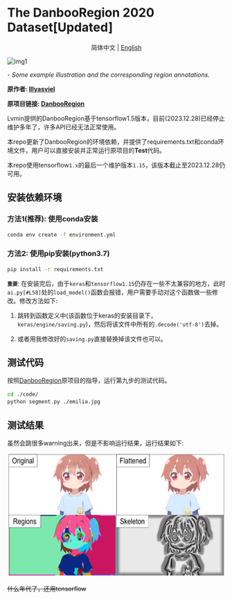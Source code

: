 # The DanbooRegion 2020 Dataset[Updated]

<div align="center">

简体中文  |  [English](https://github.com/zhenglinpan/DanbooRegion/blob/master/README_EN.md)

</div>

![img1](https://lllyasviel.github.io/DanbooRegion/page_imgs/ex.jpg)

*- Some example illustration and the corresponding region annotations.*

**原作者: [lllyasviel](https://github.com/lllyasviel)**

**原项目链接: [DanbooRegion](https://github.com/lllyasviel/DanbooRegion)**

Lvmin提供的DanbooRegion基于tensorflow1.5版本，目前(2023.12.28)已经停止维护多年了，许多API已经无法正常使用。

本repo更新了DanbooRegion的环境依赖，并提供了requirements.txt和conda环境文件，用户可以直接安装并正常运行原项目的**Test**代码。

本repo使用tensorflow`1.x`的最后一个维护版本`1.15`，该版本截止至2023.12.28仍可用。

## 安装依赖环境
### 方法1(推荐): 使用conda安装
```bash
conda env create -f environment.yml
```
### 方法2: 使用pip安装(python3.7)
```bash
pip install -r requirements.txt
```

**`重要`**: 在安装完后，由于`keras`和`tensorflow1.15`仍存在一些不太兼容的地方，此时`ai.py[#L58]`处的`load_model()`函数会报错，用户需要手动对这个函数做一些修改。修改方法如下:

1. 跳转到函数定义中(该函数位于keras的安装目录下，`keras/engine/saving.py`)，然后将该文件中所有的`.decode('utf-8')`去掉。

2. 或者用我修改好的`saving.py`直接替换掉该文件也可以。

## 测试代码
按照[DanbooRegion](https://github.com/lllyasviel/DanbooRegion)原项目的指导，运行第九步的测试代码。

```bash
cd ./code/
python segment.py ./emilia.jpg
```

## 测试结果
虽然会跳很多warning出来，但是不影响运行结果，运行结果如下:

![img1](https://github.com/zhenglinpan/DanbooRegion/blob/master/code/results/results.png)

~~什么年代了，还用tensorflow~~